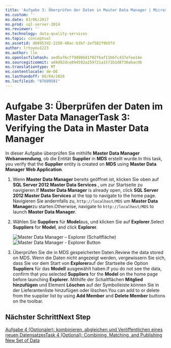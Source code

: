 ```yaml
---
title: 'Aufgabe 3: Überprüfen der Daten in Master Data Manager | Microsoft-Dokumentation'
ms.custom: ''
ms.date: 03/06/2017
ms.prod: sql-server-2014
ms.reviewer: ''
ms.technology: data-quality-services
ms.topic: conceptual
ms.assetid: d88953d2-2258-40ac-b3bf-2ef502f9b5fd
author: lrtoyou1223
ms.author: lle
ms.openlocfilehash: aed5a76cff9d90b81f02f6af11b6fc437efee14e
ms.sourcegitcommit: ad4d92dce894592a259721a1571b1d8736abacdb
ms.translationtype: MT
ms.contentlocale: de-DE
ms.lasthandoff: 08/04/2020
ms.locfileid: "87609581"
---
```

# <a name="task-3-verifying-the-data-in-master-data-manager"></a><span data-ttu-id="80657-102">Aufgabe 3: Überprüfen der Daten im Master Data Manager</span><span class="sxs-lookup"><span data-stu-id="80657-102">Task 3: Verifying the Data in Master Data Manager</span></span>
  <span data-ttu-id="80657-103">In dieser Aufgabe überprüfen Sie mithilfe **Master Data Manager Webanwendung**, ob die Entität **Supplier** in **MDS** erstellt wurde.</span><span class="sxs-lookup"><span data-stu-id="80657-103">In this task, you verify that the **Supplier** entity is created on **MDS** using **Master Data Manager Web Application**.</span></span>

1.  <span data-ttu-id="80657-104">Wenn **Master Data Manager** bereits geöffnet ist, klicken Sie oben auf **SQL Server 2012 Master Data Services** , um zur Startseite zu navigieren.</span><span class="sxs-lookup"><span data-stu-id="80657-104">If **Master Data Manager** is already open, click **SQL Server 2012 Master Data Services** at the top to navigate to the home page.</span></span> <span data-ttu-id="80657-105">Navigieren Sie andernfalls zu, `http://localhost/MDS` um **Master Data Manager**zu starten.</span><span class="sxs-lookup"><span data-stu-id="80657-105">Otherwise, navigate to `http://localhost/MDS` to launch **Master Data Manager**.</span></span>

2.  <span data-ttu-id="80657-106">Wählen Sie **Suppliers** für **Model**aus, und klicken Sie auf **Explorer**.</span><span class="sxs-lookup"><span data-stu-id="80657-106">Select **Suppliers** for **Model**, and click **Explorer**.</span></span>

     <span data-ttu-id="80657-107">![Master Data Manager – Explorer (Schaltfläche)](../../2014/tutorials/media/et-verifyingthedatainmasterdatamanager.jpg "Master Data Manager – Explorer (Schaltfläche)")</span><span class="sxs-lookup"><span data-stu-id="80657-107">![Master Data Manager - Explorer Button](../../2014/tutorials/media/et-verifyingthedatainmasterdatamanager.jpg "Master Data Manager - Explorer Button")</span></span>

3.  <span data-ttu-id="80657-108">Überprüfen Sie die in MDS gespeicherten Daten.</span><span class="sxs-lookup"><span data-stu-id="80657-108">Review the data stored on MDS.</span></span> <span data-ttu-id="80657-109">Wenn die Daten nicht angezeigt werden, vergewissern Sie sich, dass Sie vor dem Start von **Explorer**auf der Startseite die Option **Suppliers** für das **Modell** ausgewählt haben.</span><span class="sxs-lookup"><span data-stu-id="80657-109">If you do not see the data, confirm that you selected **Suppliers** for the **Model** on the home page before launching **Explorer**.</span></span> <span data-ttu-id="80657-110">Mithilfe der Schaltflächen **Mitglied hinzufügen** und Element **Löschen** auf der Symbolleiste können Sie in der Lieferantenliste hinzufügen oder löschen.</span><span class="sxs-lookup"><span data-stu-id="80657-110">You can add to or delete from the supplier list by using **Add Member** and **Delete Member** buttons on the toolbar.</span></span>

## <a name="next-step"></a><span data-ttu-id="80657-111">Nächster Schritt</span><span class="sxs-lookup"><span data-stu-id="80657-111">Next Step</span></span>
 [<span data-ttu-id="80657-112">Aufgabe 4 &#40;Optionaler&#41;: kombinieren, abgleichen und Veröffentlichen eines neuen Datensatzes</span><span class="sxs-lookup"><span data-stu-id="80657-112">Task 4 &#40;Optional&#41;: Combining, Matching, and Publishing New Set of Data</span></span>](../../2014/tutorials/task-4-optional-combining-matching-and-publishing-new-set-of-data.md)



